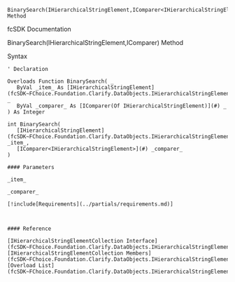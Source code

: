 ﻿     BinarySearch(IHierarchicalStringElement,IComparer<IHierarchicalStringElement>) Method                                                   

fcSDK Documentation

BinarySearch(IHierarchicalStringElement,IComparer<IHierarchicalStringElement>) Method

Syntax

```vbnet
' Declaration

Overloads Function BinarySearch( _
   ByVal _item_ As [IHierarchicalStringElement](fcSDK~FChoice.Foundation.Clarify.DataObjects.IHierarchicalStringElement.md), _
   ByVal _comparer_ As [IComparer(Of IHierarchicalStringElement)](#) _
) As Integer

int BinarySearch( 
   [IHierarchicalStringElement](fcSDK~FChoice.Foundation.Clarify.DataObjects.IHierarchicalStringElement.md) _item_,
   [IComparer<IHierarchicalStringElement>](#) _comparer_
)

#### Parameters

_item_

_comparer_

[!include[Requirements](../partials/requirements.md)]



#### Reference

[IHierarchicalStringElementCollection Interface](fcSDK~FChoice.Foundation.Clarify.DataObjects.IHierarchicalStringElementCollection.md)  
[IHierarchicalStringElementCollection Members](fcSDK~FChoice.Foundation.Clarify.DataObjects.IHierarchicalStringElementCollection_members.md)  
[Overload List](fcSDK~FChoice.Foundation.Clarify.DataObjects.IHierarchicalStringElementCollection~BinarySearch.md)